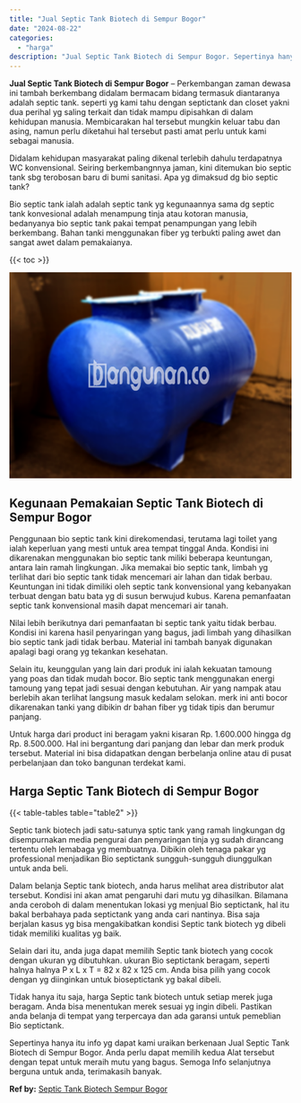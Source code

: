 ```yaml
---
title: "Jual Septic Tank Biotech di Sempur Bogor"
date: "2024-08-22"
categories: 
  - "harga"
description: "Jual Septic Tank Biotech di Sempur Bogor. Sepertinya hanya itu info yg dapat kami uraikan berkenaan Jual Septic Tank Biotech di Sempur Bogor. Anda perlu dapa..."
---
```


**Jual Septic Tank Biotech di Sempur Bogor** – Perkembangan zaman dewasa ini tambah berkembang didalam bermacam bidang termasuk diantaranya adalah septic tank. seperti yg kami tahu dengan septictank dan closet yakni dua perihal yg saling terkait dan tidak mampu dipisahkan di dalam kehidupan manusia. Membicarakan hal tersebut mungkin keluar tabu dan asing, namun perlu diketahui hal tersebut pasti amat perlu untuk kami sebagai manusia.

Didalam kehidupan masyarakat paling dikenal terlebih dahulu terdapatnya WC konvensional. Seiring berkembangnnya jaman, kini ditemukan bio septic tank sbg terobosan baru di bumi sanitasi. Apa yg dimaksud dg bio septic tank?

Bio septic tank ialah adalah septic tank yg kegunaannya sama dg septic tank konvesional adalah menampung tinja atau kotoran manusia, bedanyanya bio septic tank pakai tempat penampungan yang lebih berkembang. Bahan tanki menggunakan fiber yg terbukti paling awet dan sangat awet dalam pemakaianya.

{{< toc >}}

![Jual Septic Tank Biotech di Sempur Bogor](/images/jual-bio-septictank-02.png)

## Kegunaan Pemakaian Septic Tank Biotech di Sempur Bogor

Penggunaan bio septic tank kini direkomendasi, terutama lagi toilet yang ialah keperluan yang mesti untuk area tempat tinggal Anda. Kondisi ini dikarenakan menggunakan bio septic tank miliki beberapa keuntungan, antara lain ramah lingkungan. Jika memakai bio septic tank, limbah yg terlihat dari bio septic tank tidak mencemari air lahan dan tidak berbau. Keuntungan ini tidak dimiliki oleh septic tank konvensional yang kebanyakan terbuat dengan batu bata yg di susun berwujud kubus. Karena pemanfaatan septic tank konvensional masih dapat mencemari air tanah.

Nilai lebih berikutnya dari pemanfaatan bi septic tank yaitu tidak berbau. Kondisi ini karena hasil penyaringan yang bagus, jadi limbah yang dihasilkan bio septic tank jadi tidak berbau. Material ini tambah banyak digunakan apalagi bagi orang yg tekankan kesehatan.

Selain itu, keunggulan yang lain dari produk ini ialah kekuatan tamoung yang poas dan tidak mudah bocor. Bio septic tank menggunakan energi tamoung yang tepat jadi sesuai dengan kebutuhan. Air yang nampak atau berlebih akan terlihat langsung masuk kedalam selokan. merk ini anti bocor dikarenakan tanki yang dibikin dr bahan fiber yg tidak tipis dan berumur panjang.

Untuk harga dari product ini beragam yakni kisaran Rp. 1.600.000 hingga dg Rp. 8.500.000. Hal ini bergantung dari panjang dan lebar dan merk produk tersebut. Material ini bisa didapatkan dengan berbelanja online atau di pusat perbelanjaan dan toko bangunan terdekat kami.

## Harga Septic Tank Biotech di Sempur Bogor

{{< table-tables table="table2" >}}

Septic tank biotech jadi satu-satunya sptic tank yang ramah lingkungan dg disempurnakan media pengurai dan penyaringan tinja yg sudah dirancang tertentu oleh lemabaga yg membuatnya. Dibikin oleh tenaga pakar yg professional menjadikan Bio septictank sungguh-sungguh diunggulkan untuk anda beli.

Dalam belanja Septic tank biotech, anda harus melihat area distributor alat tersebut. Kondisi ini akan amat pengaruhi dari mutu yg dihasilkan. Bilamana anda ceroboh di dalam menentukan lokasi yg menjual Bio septictank, hal itu bakal berbahaya pada septictank yang anda cari nantinya. Bisa saja berjalan kasus yg bisa mengakibatkan kondisi Septic tank biotech yg dibeli tidak memiliki kualitas yg baik.

Selain dari itu, anda juga dapat memilih Septic tank biotech yang cocok dengan ukuran yg dibutuhkan. ukuran Bio septictank beragam, seperti halnya halnya P x L x T = 82 x 82 x 125 cm. Anda bisa pilih yang cocok dengan yg diinginkan untuk bioseptictank yg bakal dibeli.

Tidak hanya itu saja, harga Septic tank biotech untuk setiap merek juga beragam. Anda bisa menentukan merek sesuai yg ingin dibeli. Pastikan anda belanja di tempat yang terpercaya dan ada garansi untuk pemeblian Bio septictank.

Sepertinya hanya itu info yg dapat kami uraikan berkenaan Jual Septic Tank Biotech di Sempur Bogor. Anda perlu dapat memilih kedua Alat tersebut dengan tepat untuk meraih mutu yang bagus. Semoga Info selanjutnya berguna untuk anda, terimakasih banyak.

**Ref by:** [Septic Tank Biotech Sempur Bogor](https://id.wikipedia.org/wiki/Septic)
